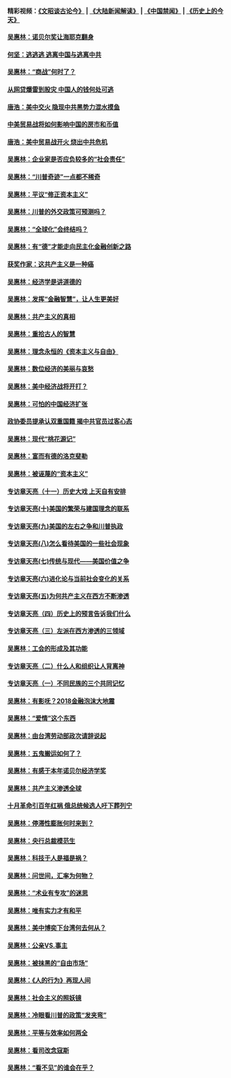 #### 精彩视频：[《文昭谈古论今》](https://github.com/gfw-breaker/wenzhao/blob/master/README.md?t=01231830) | [《大陆新闻解读》](https://github.com/gfw-breaker/ntdtv-comedy/blob/master/README.md?t=01231830) | [《中国禁闻》](https://github.com/gfw-breaker/ntdtv-news/blob/master/README.md?t=01231830) | [《历史上的今天》](https://github.com/gfw-breaker/today-in-history/blob/master/README.md?t=01231830) 

#### [吴惠林：诺贝尔奖让海耶克翻身](../pages/nsc423/n10890049.md?t=01231830) 

#### [何坚：逃逃逃 逃离中国与逃离中共](../pages/nsc423/n10592891.md?t=01231830) 

#### [吴惠林：“商战”何时了？](../pages/nsc423/n10573558.md?t=01231830) 

#### [从网贷爆雷到股灾 中国人的钱何处可逃](../pages/nsc423/n10572800.md?t=01231830) 

#### [唐浩：美中交火 隐现中共黑势力混水摸鱼](../pages/nsc423/n10544040.md?t=01231830) 

#### [中美贸易战将如何影响中国的房市和币值](../pages/nsc423/n10543697.md?t=01231830) 

#### [唐浩：美中贸易战开火 烧出中共危机](../pages/nsc423/n10540126.md?t=01231830) 

#### [吴惠林：企业家是否应负较多的“社会责任”](../pages/nsc423/n10535022.md?t=01231830) 

#### [吴惠林：“川普奇迹”一点都不稀奇](../pages/nsc423/n10512808.md?t=01231830) 

#### [吴惠林：平议“修正资本主义”](../pages/nsc423/n10495724.md?t=01231830) 

#### [吴惠林：川普的外交政策可预测吗？](../pages/nsc423/n10462387.md?t=01231830) 

#### [吴惠林：“全球化”会终结吗？](../pages/nsc423/n10452838.md?t=01231830) 

#### [吴惠林：有“德”才能走向民主化金融创新之路](../pages/nsc423/n10432292.md?t=01231830) 

#### [获奖作家：这共产主义是一种癌](../pages/nsc423/n10431541.md?t=01231830) 

#### [吴惠林：经济学是讲道德的](../pages/nsc423/n10398014.md?t=01231830) 

#### [吴惠林：发挥“金融智慧”，让人生更美好](../pages/nsc423/n10375019.md?t=01231830) 

#### [吴惠林：共产主义的真相](../pages/nsc423/n10351394.md?t=01231830) 

#### [吴惠林：重拾古人的智慧](../pages/nsc423/n10337691.md?t=01231830) 

#### [吴惠林：理念永恒的《资本主义与自由》](../pages/nsc423/n10316274.md?t=01231830) 

#### [吴惠林：数位经济的美丽与哀愁](../pages/nsc423/n10292946.md?t=01231830) 

#### [吴惠林：美中经济战将开打？](../pages/nsc423/n10258825.md?t=01231830) 

#### [吴惠林：可怕的中国经济扩张](../pages/nsc423/n10219147.md?t=01231830) 

#### [政协委员提承认双重国籍 揭中共官员过客心态](../pages/nsc423/n10208809.md?t=01231830) 

#### [吴惠林：现代“桃花源记”](../pages/nsc423/n10185234.md?t=01231830) 

#### [吴惠林：富而有德的洛克斐勒](../pages/nsc423/n10142264.md?t=01231830) 

#### [吴惠林：被诬蔑的“资本主义”](../pages/nsc423/n10124816.md?t=01231830) 

#### [专访章天亮（十一）历史大戏 上天自有安排](../pages/nsc423/n10094905.md?t=01231830) 

#### [专访章天亮(十)美国的繁荣与建国理念的联系](../pages/nsc423/n10094899.md?t=01231830) 

#### [专访章天亮(九)美国的左右之争和川普执政](../pages/nsc423/n10094889.md?t=01231830) 

#### [专访章天亮(八)怎么看待美国的一些社会现象](../pages/nsc423/n10094857.md?t=01231830) 

#### [专访章天亮(七)传统与现代——美国价值之争](../pages/nsc423/n10093140.md?t=01231830) 

#### [专访章天亮(六)进化论与当前社会变化的关系](../pages/nsc423/n10092036.md?t=01231830) 

#### [专访章天亮(五)为何共产主义在西方不断渗透](../pages/nsc423/n10083620.md?t=01231830) 

#### [专访章天亮（四）历史上的预言告诉我们什么](../pages/nsc423/n10083606.md?t=01231830) 

#### [专访章天亮（三）左派在西方渗透的三领域](../pages/nsc423/n10081115.md?t=01231830) 

#### [吴惠林：工会的形成及其功能](../pages/nsc423/n10080633.md?t=01231830) 

#### [专访章天亮（二）什么人和组织让人背离神](../pages/nsc423/n10076637.md?t=01231830) 

#### [专访章天亮（一）不同民族的三个共同记忆](../pages/nsc423/n10074188.md?t=01231830) 

#### [吴惠林：有影呒？2018金融泡沫大地震](../pages/nsc423/n10040534.md?t=01231830) 

#### [吴惠林：“爱情”这个东西](../pages/nsc423/n10019423.md?t=01231830) 

#### [吴惠林：由台湾劳动部政次请辞说起](../pages/nsc423/n9979679.md?t=01231830) 

#### [吴惠林：五鬼搬运如何了？](../pages/nsc423/n9925338.md?t=01231830) 

#### [吴惠林：有感于本年诺贝尔经济学奖](../pages/nsc423/n9871883.md?t=01231830) 

#### [吴惠林：共产主义渗透全球](../pages/nsc423/n9812748.md?t=01231830) 

#### [十月革命引百年红祸 俄总统候选人吁下葬列宁](../pages/nsc423/n9810182.md?t=01231830) 

#### [吴惠林：停滞性膨胀何时来到？](../pages/nsc423/n9764136.md?t=01231830) 

#### [吴惠林：央行总裁模范生](../pages/nsc423/n9728134.md?t=01231830) 

#### [吴惠林：科技于人是福是祸？](../pages/nsc423/n9672982.md?t=01231830) 

#### [吴惠林：问世间，汇率为何物？](../pages/nsc423/n9621788.md?t=01231830) 

#### [吴惠林：“术业有专攻”的迷思](../pages/nsc423/n9580363.md?t=01231830) 

#### [吴惠林：唯有实力才有和平](../pages/nsc423/n9529599.md?t=01231830) 

#### [吴惠林：美中博奕下台湾何去何从？](../pages/nsc423/n9483598.md?t=01231830) 

#### [吴惠林：公亲VS.事主](../pages/nsc423/n9425637.md?t=01231830) 

#### [吴惠林：被抹黑的“自由市场”](../pages/nsc423/n9351545.md?t=01231830) 

#### [吴惠林：《人的行为》再现人间](../pages/nsc423/n9296339.md?t=01231830) 

#### [吴惠林：社会主义的照妖镜](../pages/nsc423/n9243460.md?t=01231830) 

#### [吴惠林：冷眼看川普的政策“发夹弯”](../pages/nsc423/n9120684.md?t=01231830) 

#### [吴惠林：平等与效率如何两全](../pages/nsc423/n9075430.md?t=01231830) 

#### [吴惠林：看司改念寇斯](../pages/nsc423/n9024915.md?t=01231830) 

#### [吴惠林：“看不见”的谁会在乎？](../pages/nsc423/n8977488.md?t=01231830) 

